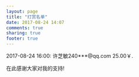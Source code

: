 ```yaml
---
layout: page
title: "打赏名单"
date: 2017-08-24 14:07
comments: true
sharing: true
footer: true
---
```


2017-08-24 16:00: 许芝敏240***@qq.com 25.00￥.  

在此感谢大家对我的支持!
